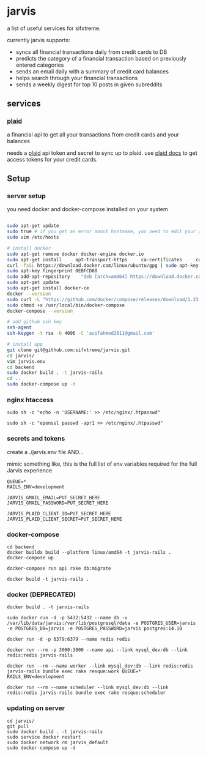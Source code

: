 # jarvis

a list of useful services for sifxtreme.

currently jarvis supports:

- syncs all financial transactions daily from credit cards to DB
- predicts the category of a financial transaction based on previously entered categories
- sends an email daily with a summary of credit card balances
- helps search through your financial transactions
- sends a weekly digest for top 10 posts in given subreddits

## services

### [plaid](docs/plaid.md)

a financial api to get all your transactions from credit cards and your balances

needs a [plaid](https://plaid.com/) api token and secret to sync up to plaid. use [plaid docs](https://plaid.com/docs/api/) to get access tokens for your credit cards.

## Setup

### server setup

you need docker and docker-compose installed on your system

```bash

sudo apt-get update
sudo true # if you get an error about hostname, you need to edit your /etc/hosts file (https://askubuntu.com/questions/59458/error-message-when-i-run-sudo-unable-to-resolve-host-none)
sudo vim /etc/hosts

# install docker
sudo apt-get remove docker docker-engine docker.io
sudo apt-get install     apt-transport-https     ca-certificates     curl     software-properties-common
curl -fsSL https://download.docker.com/linux/ubuntu/gpg | sudo apt-key add -
sudo apt-key fingerprint 0EBFCD88
sudo add-apt-repository    "deb [arch=amd64] https://download.docker.com/linux/ubuntu $(lsb_release -cs) stable"
sudo apt-get update
sudo apt-get install docker-ce
docker --version
sudo curl -L "https://github.com/docker/compose/releases/download/1.23.1/docker-compose-$(uname -s)-$(uname -m)" -o /usr/local/bin/docker-compose
sudo chmod +x /usr/local/bin/docker-compose
docker-compose --version

# add github ssh key
ssh-agent
ssh-keygen -t rsa -b 4096 -C 'asifahmed2011@gmail.com'

# install app
git clone git@github.com:sifxtreme/jarvis.git
cd jarvis/
vim jarvis.env
cd backend
sudo docker build . -t jarvis-rails
cd ..
sudo docker-compose up -d
```

### nginx htaccess

```
sudo sh -c "echo -n 'USERNAME:' >> /etc/nginx/.htpasswd"

sudo sh -c "openssl passwd -apr1 >> /etc/nginx/.htpasswd"
```

### secrets and tokens

create a ./jarvis.env file
AND...

mimic something like, this is the full list of env variables required for the full Jarvis experience

```
QUEUE=*
RAILS_ENV=development

JARVIS_GMAIL_EMAIL=PUT_SECRET_HERE
JARVIS_GMAIL_PASSWORD=PUT_SECRET_HERE

JARVIS_PLAID_CLIENT_ID=PUT_SECRET_HERE
JARVIS_PLAID_CLIENT_SECRET=PUT_SECRET_HERE
```

### docker-compose

```
cd backend
docker buildx build --platform linux/amd64 -t jarvis-rails .
docker-compose up

docker-compose run api rake db:migrate
```

```
docker build -t jarvis-rails .
```

### docker (DEPRECATED)

```
docker build . -t jarvis-rails

sudo docker run -d -p 5432:5432 --name db -v /var/lib/data/jarvis:/var/lib/postgresql/data -e POSTGRES_USER=jarvis -e POSTGRES_DB=jarvis -e POSTGRES_PASSWORD=jarvis postgres:14.10

docker run -d -p 6379:6379 --name redis redis

docker run --rm -p 3000:3000 --name api --link mysql_dev:db --link redis:redis jarvis-rails

docker run --rm --name worker --link mysql_dev:db --link redis:redis jarvis-rails bundle exec rake resque:work QUEUE=* RAILS_ENV=development

docker run --rm --name scheduler --link mysql_dev:db --link redis:redis jarvis-rails bundle exec rake resque:scheduler
```

### updating on server

```
cd jarvis/
git pull
sudo docker build . -t jarvis-rails
sudo service docker restart
sudo docker network rm jarvis_default
sudo docker-compose up -d
```
